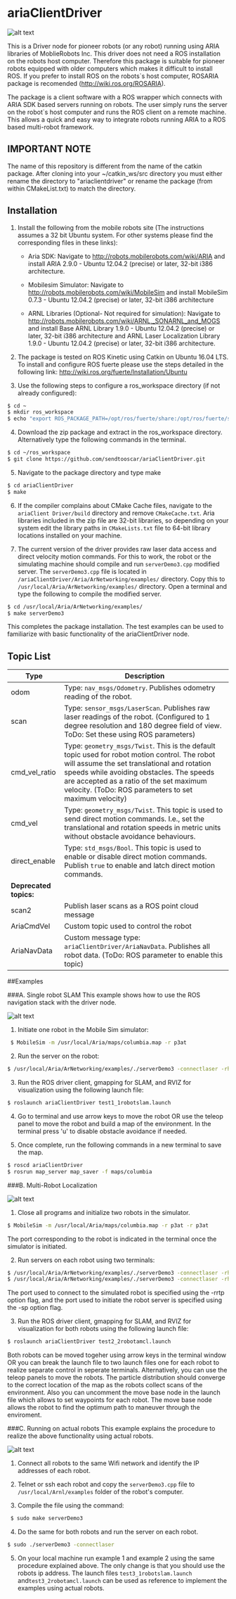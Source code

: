 # ariaClientDriver

![alt text](https://cloud.githubusercontent.com/assets/10774875/9448012/cbaaf228-4a74-11e5-9531-0b07e5f585ba.png "islabexp")

This is a Driver node for pioneer robots (or any robot) running using ARIA libraries of MoblieRobots Inc. This driver does not need a ROS installation on the robots host computer. Therefore this package is suitable for pioneer robots equipped with older computers which makes it difficult to install ROS. If you prefer to install ROS on the robots`s host computer, ROSARIA package is recomended (http://wiki.ros.org/ROSARIA).

The package is a client software with a ROS wrapper which connects with ARIA SDK based servers running on robots. The user simply runs the server on the robot`s host computer and runs the ROS client on a remote machine. This allows a quick and easy way to integrate robots running ARIA to a ROS based multi-robot framework.

## IMPORTANT NOTE
The name of this repository is different from the name of the catkin package.
After cloning into your ~/catkin_ws/src directory you must either rename the directory to "ariaclientdriver" or rename the package (from within CMakeList.txt) to match the directory.


## Installation
1. Install the following from the mobile robots site (The instructions assumes a 32 bit Ubuntu system. For other systems please find the corresponding files in these links):

	* Aria SDK: Navigate to  http://robots.mobilerobots.com/wiki/ARIA and install ARIA 2.9.0 - Ubuntu 12.04.2 (precise) or later, 32-bit i386 architecture. 
	
	* Mobilesim Simulator: Navigate to http://robots.mobilerobots.com/wiki/MobileSim and install MobileSim 0.7.3 - Ubuntu 12.04.2 (precise) or later, 32-bit i386 architecture

	* ARNL Libraries (Optional- Not required for simulation): Navigate to http://robots.mobilerobots.com/wiki/ARNL,_SONARNL_and_MOGS and install Base ARNL Library 1.9.0 - Ubuntu 12.04.2 (precise) or later, 32-bit i386 architecture  and ARNL Laser Localization Library 1.9.0 - Ubuntu 12.04.2 (precise) or later, 32-bit i386 architecture.
	
2. The package is tested on ROS Kinetic using Catkin on Ubuntu 16.04 LTS.
To install and configure ROS fuerte please use the steps detailed in the following link: http://wiki.ros.org/fuerte/Installation/Ubuntu 

3. Use the following steps to configure a ros_workspace directory (if not already configured):
 ```bash
$ cd ~
$ mkdir ros_workspace
$ echo "export ROS_PACKAGE_PATH=/opt/ros/fuerte/share:/opt/ros/fuerte/stacks:~/ros_workspace" >> ~/.bashrc
```
 
4. Download the zip package and extract in the ros_workspace directory. Alternatively type the following commands in the terminal. 
 ```bash 
 $ cd ~/ros_workspace
 $ git clone https://github.com/sendtooscar/ariaClientDriver.git
 ```

5. Navigate to the package directory and type make 
 ```bash 
 $ cd ariaClientDriver
 $ make
 ```
6. If the compiler complains about CMake Cache files,  navigate to the `ariaClient
Driver/build` directory and remove `CMakeCache.txt`. Aria libraries included in the zip file are 32-bit libraries, so depending on your system edit the library paths in `CMakeLists.txt` file to 64-bit library locations installed on your machine.

7. The current version of the driver provides raw laser data access and direct velocity motion commands.  For this to work, the robot or the simulating machine should compile and run `serverDemo3.cpp` modified server. The `serverDemo3.cpp` file is located in  `/ariaClientDriver/Aria/ArNetworking/examples/`  directory. Copy this to `/usr/local/Aria/ArNetworking/examples/` directory. Open a terminal and type the following to compile the modified server.
 ```bash
$ cd /usr/local/Aria/ArNetworking/examples/
$ make serverDemo3
```

This completes the package installation. The test examples can be used to familiarize with basic functionality of the ariaClientDriver node.

## Topic List

|Type|Description|
|------|------|
|odom 			|Type: ``nav_msgs/Odometry``. Publishes odometry reading of the robot.|
|scan			|Type: ``sensor_msgs/LaserScan``. Publishes raw laser readings of the robot. (Configured to 1 degree resolution and 180 degree field of view. ToDo: Set these using ROS parameters)|
|cmd_vel_ratio 		|Type: ``geometry_msgs/Twist``. This is the default topic used for robot motion control. The robot will assume the set translational and rotation speeds while avoiding obstacles. The speeds are accepted as a ratio of the set maximum velocity. (ToDo: ROS parameters to set maximum velocity)|
|cmd_vel 		|Type: ``geometry_msgs/Twist``. This topic is used to send direct motion commands. I.e., set the translational and rotation speeds in metric units without obstacle avoidance behaviours.|
|direct_enable 		|Type: `std_msgs/Bool`. This topic is used to enable or disable direct motion commands. Publish `true` to enable and latch direct motion commands.|	
|**Deprecated topics:**||
|scan2 		         |Publish laser scans as a ROS point cloud message|
|AriaCmdVel 		|Custom topic used to control the robot|
|AriaNavData 		|Custom message type: ``ariaClientDriver/AriaNavData``. Publishes all robot data. (ToDo: ROS parameter to enable this topic)|


##Examples

###A. Single robot SLAM
This example shows how to use the ROS navigation stack with the driver node. 

![alt text](https://cloud.githubusercontent.com/assets/10774875/9443583/5f516458-4a5c-11e5-999a-0b680f8898e3.png "Example1")


1. Initiate one robot in the Mobile Sim simulator: 
 ```bash
  $ MobileSim -m /usr/local/Aria/maps/columbia.map -r p3at
 ```
2. Run the server on the robot: 
 ```bash
 $ /usr/local/Aria/ArNetworking/examples/./serverDemo3 -connectlaser -rh localhost -rrtp 8101 -ris -sp 7272 
 ```

3. Run the ROS driver client, gmapping for SLAM, and RVIZ for visualization using the following launch file: 
 ```bash
 $ roslaunch ariaClientDriver test1_1robotslam.launch 
 ```
4. Go to terminal and use arrow keys to move the robot OR use the teleop panel to move the robot and build a map of the environment.  In the terminal press 'u' to disable obstacle avoidance if needed.

5. Once complete, run the following commands in a new terminal to save the map. 
 ```bash
 $ roscd ariaClientDriver
 $ rosrun map_server map_saver -f maps/columbia
 ```
 
###B. Multi-Robot Localization 

![alt text](https://cloud.githubusercontent.com/assets/10774875/9443703/26159f28-4a5d-11e5-9ed9-58499819cd3d.png "Example2")

1. Close all programs and initialize two robots in the simulator.
 ```bash
 $ MobileSim -m /usr/local/Aria/maps/columbia.map -r p3at -r p3at
 ```
 The port corresponding to the robot is indicated in the terminal once the simulator is initiated.


2. Run servers on each robot using two terminals:
 ```bash
 $ /usr/local/Aria/ArNetworking/examples/./serverDemo3 -connectlaser -rh localhost -rrtp 8101 -ris -sp 7272
 $ /usr/local/Aria/ArNetworking/examples/./serverDemo3 -connectlaser -rh localhost -rrtp 8102 -ris -sp 7273
 ```
 The port used to connect to the simulated robot is specified using the -rrtp option flag, and the port used to initiate the  robot server is specified using the -sp option flag.


3. Run the ROS driver client, gmapping for SLAM, and RVIZ for visualization for both robots using the following launch file: 
 ```bash
 $ roslaunch ariaClientDriver test2_2robotamcl.launch 
 ```
 Both robots can be moved togeher using arrow keys in the terminal window OR you can break the launch file to two launch files one for each robot to realize separate control in seperate terminals. Alternatively, you can use the teleop panels to move the robots. The particle distribution should converge to the correct location of the map as the robots collect scans of the environment. Also you can uncomment the move base node in the launch file which allows to set waypoints for each robot. The move base node allows the robot to find the optimum path to maneuver through the enviroment.

###C. Running on actual robots
This example explains the procedure to realize the above functionality using actual robots.

![alt text](https://cloud.githubusercontent.com/assets/10774875/9443710/3444cb0a-4a5d-11e5-9cfe-0da3ab03a3a3.png "Example3")

1. Connect all robots to the same Wifi network and identify the IP addresses of each robot.

2. Telnet or ssh each robot and copy the `serverDemo3.cpp` file to `/usr/local/Arnl/examples` folder of the robot's computer. 

3. Compile the file using the command:
 ```bash
  $ sudo make serverDemo3
 ```
 
4. Do the same for both robots and run the server on each robot.
 ```bash
 $ sudo ./serverDemo3 -connectlaser 
 ```

5. On your local machine run  example 1  and example 2 using the same procedure explained above. The only change is that you should use the robots ip address. The launch files `test3_1robotslam.launch` and`test3_2robotamcl.launch` can be used as reference to implement the examples using actual robots.

